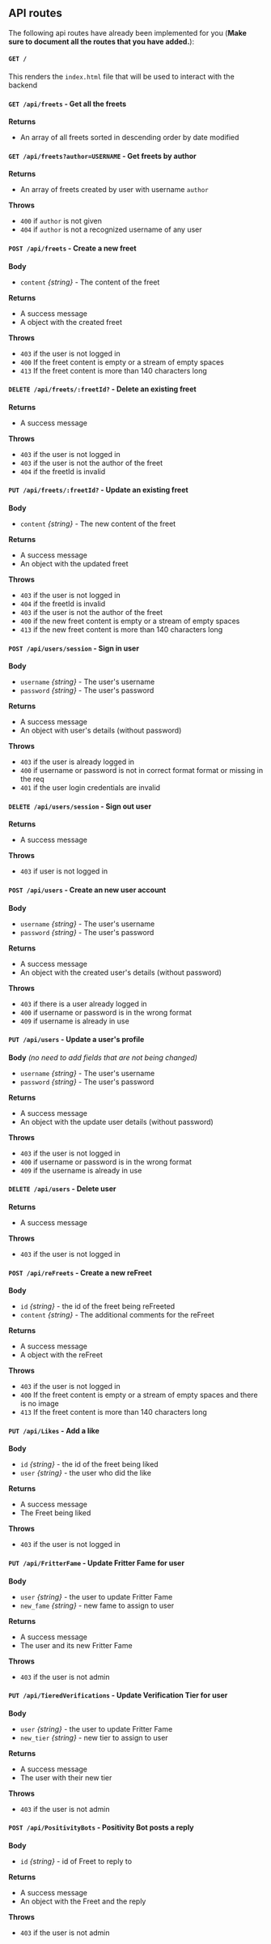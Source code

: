 ## API routes

The following api routes have already been implemented for you (**Make sure to document all the routes that you have added.**):

#### `GET /`

This renders the `index.html` file that will be used to interact with the backend

#### `GET /api/freets` - Get all the freets

**Returns**

- An array of all freets sorted in descending order by date modified

#### `GET /api/freets?author=USERNAME` - Get freets by author

**Returns**

- An array of freets created by user with username `author`

**Throws**

- `400` if `author` is not given
- `404` if `author` is not a recognized username of any user

#### `POST /api/freets` - Create a new freet

**Body**

- `content` _{string}_ - The content of the freet

**Returns**

- A success message
- A object with the created freet

**Throws**

- `403` if the user is not logged in
- `400` If the freet content is empty or a stream of empty spaces
- `413` If the freet content is more than 140 characters long

#### `DELETE /api/freets/:freetId?` - Delete an existing freet

**Returns**

- A success message

**Throws**

- `403` if the user is not logged in
- `403` if the user is not the author of the freet
- `404` if the freetId is invalid

#### `PUT /api/freets/:freetId?` - Update an existing freet

**Body**

- `content` _{string}_ - The new content of the freet

**Returns**

- A success message
- An object with the updated freet

**Throws**

- `403` if the user is not logged in
- `404` if the freetId is invalid
- `403` if the user is not the author of the freet
- `400` if the new freet content is empty or a stream of empty spaces
- `413` if the new freet content is more than 140 characters long

#### `POST /api/users/session` - Sign in user

**Body**

- `username` _{string}_ - The user's username
- `password` _{string}_ - The user's password

**Returns**

- A success message
- An object with user's details (without password)

**Throws**

- `403` if the user is already logged in
- `400` if username or password is not in correct format format or missing in the req
- `401` if the user login credentials are invalid

#### `DELETE /api/users/session` - Sign out user

**Returns**

- A success message

**Throws**

- `403` if user is not logged in

#### `POST /api/users` - Create an new user account

**Body**

- `username` _{string}_ - The user's username
- `password` _{string}_ - The user's password

**Returns**

- A success message
- An object with the created user's details (without password)

**Throws**

- `403` if there is a user already logged in
- `400` if username or password is in the wrong format
- `409` if username is already in use

#### `PUT /api/users` - Update a user's profile

**Body** _(no need to add fields that are not being changed)_

- `username` _{string}_ - The user's username
- `password` _{string}_ - The user's password

**Returns**

- A success message
- An object with the update user details (without password)

**Throws**

- `403` if the user is not logged in
- `400` if username or password is in the wrong format
- `409` if the username is already in use

#### `DELETE /api/users` - Delete user

**Returns**

- A success message

**Throws**

- `403` if the user is not logged in

#### `POST /api/reFreets` - Create a new reFreet

**Body**
- `id` _{string}_ - the id of the freet being reFreeted
- `content` _{string}_ - The additional comments for the reFreet

**Returns**

- A success message
- A object with the reFreet

**Throws**

- `403` if the user is not logged in
- `400` If the freet content is empty or a stream of empty spaces and there is no image
- `413` If the freet content is more than 140 characters long


#### `PUT /api/Likes` - Add a like

**Body**
- `id` _{string}_ - the id of the freet being liked
- `user` _{string}_ - the user who did the like

**Returns**

- A success message
- The Freet being liked

**Throws**

- `403` if the user is not logged in

#### `PUT /api/FritterFame` - Update Fritter Fame for user

**Body**
- `user` _{string}_ - the user to update Fritter Fame
- `new_fame` _{string}_ - new fame to assign to user

**Returns**

- A success message
- The user and its new Fritter Fame

**Throws**

- `403` if the user is not admin

#### `PUT /api/TieredVerifications` - Update Verification Tier for user

**Body**
- `user` _{string}_ - the user to update Fritter Fame
- `new_tier` _{string}_ - new tier to assign to user

**Returns**

- A success message
- The user with their new tier

**Throws**

- `403` if the user is not admin

#### `POST /api/PositivityBots` - Positivity Bot posts a reply

**Body**
- `id` _{string}_ - id of Freet to reply to

**Returns**

- A success message
- An object with the Freet and the reply

**Throws**

- `403` if the user is not admin
